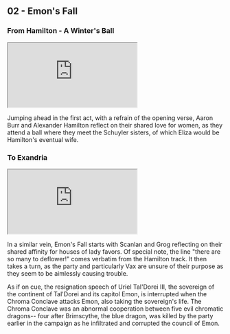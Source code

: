 ## 02 - Emon's Fall

### From Hamilton - A Winter's Ball

<div class="video-responsive">
<iframe id="ytplayer" type="text/html" src="https://www.youtube.com/embed/WO8Z6S7oHTw">
</iframe></div>

Jumping ahead in the first act, with a refrain of the opening verse, Aaron Burr and Alexander Hamilton reflect on their shared love for women,
as they attend a ball where they meet the Schuyler sisters, of which Eliza would be Hamilton's eventual wife.

### To Exandria

<div class="video-responsive">
<iframe id="ytplayer" type="text/html" src="https://www.youtube.com/embed/HkAyvGhKvHs">
</iframe></div>

In a similar vein, Emon's Fall starts with Scanlan and Grog reflecting on their shared affinity for houses of lady favors.
Of special note, the line "there are so many to deflower!" comes verbatim from the Hamilton track.
It then takes a turn, as the party and particularly Vax are unsure of their purpose as they seem to be aimlessly causing trouble.

As if on cue, the resignation speech of Uriel Tal'Dorei III, the sovereign of the continent of Tal'Dorei and its capitol Emon,
is interrupted when the Chroma Conclave attacks Emon, also taking the sovereign's life.
The Chroma Conclave was an abnormal cooperation between five evil chromatic dragons--
four after Brimscythe, the blue dragon, was killed by the party earlier in the campaign as he infiltrated and corrupted the council of Emon.

